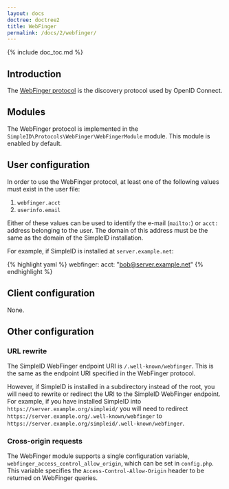 ```yaml
---
layout: docs
doctree: doctree2
title: WebFinger
permalink: /docs/2/webfinger/
---
```


{% include doc_toc.md %}

## Introduction

The [WebFinger protocol](http://tools.ietf.org/html/rfc7033) is the discovery protocol used by
OpenID Connect.

## Modules

The WebFinger protocol is implemented in the `SimpleID\Protocols\WebFinger\WebFingerModule` module.
This module is enabled by default.

## User configuration

In order to use the WebFinger protocol, at least one of the following values must exist
in the user file:

1. `webfinger.acct`
2. `userinfo.email` 

Either of these values can be used to identify the e-mail (`mailto:`) or `acct:` address
belonging to the user.  The domain of this address must be the same as the domain of the
SimpleID installation.

For example, if SimpleID is installed at `server.example.net`:

{% highlight yaml %}
webfinger: 
    acct: "bob@server.example.net"
{% endhighlight %}

## Client configuration

None.

## Other configuration

### URL rewrite

The SimpleID WebFinger endpoint URI is `/.well-known/webfinger`.  This is the same as the
endpoint URI specified in the WebFinger protocol.

However, if SimpleID is installed in a subdirectory instead of the root, you will need to
rewrite or redirect the URI to the SimpleID WebFinger endpoint.  For example, if you have
installed SimpleID into `https://server.example.org/simpleid/` you will need to redirect
`https://server.example.org/.well-known/webfinger` to `https://server.example.org/simpleid/.well-known/webfinger`.

### Cross-origin requests

The WebFinger module supports a single configuration variable, `webfinger_access_control_allow_origin`, which
can be set in `config.php`.  This variable specifies the `Access-Control-Allow-Origin` header to be returned
on WebFinger queries.
